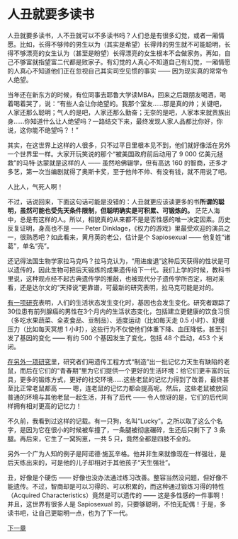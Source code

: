 # 人丑就要多读书
 
 人丑就要多读书，人不丑就可以不多读书吗？人们总是有很多幻觉，或者一厢情愿。比如，长得不够帅的男生以为（其实是希望）长得帅的男生就不可能聪明，长得不够漂亮的女生认为（甚至是盼望）长得漂亮的女生根本不会做家务。再如，自己不够富就指望富二代都是败家子。有幻觉的人真心不知道自己有幻觉，一厢情愿的人真心不知道他们正在忽视自己其实司空见惯的事实 —— 因为现实真的常常令人绝望。
 
 当年还在新东方的时候，有位同事去耶鲁大学读MBA，回来之后跟朋友喝酒，喝着喝着哭了，说：“有些人会让你绝望的。我那个室友……那是真的帅；关键吧，人家还那么聪明；气人的是吧，人家还那么勤奋；无奈的是吧，人家本来就贵族出身……你知道什么让人绝望吗？一路结交下来，最终发现人家人品都比你好，你说，这你能不绝望吗？！”
 
 其实，在这世界上这样的人很多，只不过平日里根本见不到，他们就好像活在另外一个世界里一样。大家开玩笑说的那个“被美国政府前后动用了 9 000 亿美元拯救”的马特·达蒙就是这样的人 —— 虽然哈佛辍学，但有高达 160 的智商，还多才多艺，第一次当编剧就得了奥斯卡奖，至于他帅不帅、有没有钱，就不用说了吧。
 
 人比人，气死人啊！
 
 不过，话说回来，下面这句话可能是没错的：人丑就更应该读更多的书**所谓的聪明，虽然可能也受先天条件限制，但聪明确实是可积累、可锻炼的。** 茫茫人海中，总是有这样的人。所以，相貌真的从来都不是是否性感的唯一决定因素。历史反复证明，身高也不是 —— Peter Dinklage，《权力的游戏》里最受欢迎的演员之一，很熟悉吧？如此看来，黄月英的老公，估计是个 Sapiosexual —— 他复姓“诸葛”，单名“亮”。
 
 还记得法国生物学家拉马克吗？拉马克认为，“用进废退”这种后天获得的性状是可以遗传的，因此生物可把后天锻炼的成果遗传给下一代。我们上学的时候，教科书里说，这种观点经不起古典遗传学的推敲，也被现代分子遗传学所否定，相对来看，还是达尔文的“天择说”更靠谱，可最新的研究表明，拉马克可能是对的。
 
 [有一项研究](http://reut.rs/1LSf7q0)表明，人们的生活状态发生变化时，基因也会发生变化。研究者跟踪了30位患有前列腺癌的男性在3个月内的生活状态变化，包括建立更健康的饮食习惯（多吃水果蔬菜、全麦食品、豆制品）、适度运动（比如每天走 0.5 小时）、舒缓压力（比如每天冥想 1 小时），这些行为不仅使他们体重下降、血压降低，甚至引发了基因的变化 —— 有约 500 个基因发生了变化，包括 48 个启动，453 个关闭。
 
 [在另外一项研究](http://www.technologyreview.com/node/411880/)里，研究者们用遗传工程方式“制造”出一批记忆力天生有缺陷的老鼠，而后在它们的“青春期”里为它们提供一个更好的生活环境：给它们更丰富的玩具，更多的锻炼方式，更好的社交环境……这些老鼠的记忆力得到了改善，最终甚至比正常老鼠都高 —— 嗯，连老鼠的记忆力都会提高呢。然后，这些老鼠被放回普通的环境与其他老鼠一起生活，并有了后代 —— 令人惊讶的是，它们的后代同样拥有相对更高的记忆力！
 
 不久前，我看到过这样的记载。有一只狗，名叫“Lucky”。之所以取了这么个名字，是因为它在很小的时候被车撞了，一条腿被彻底碾碎，生还后只剩下了 3 条腿。再后来，它生了一窝狗崽，一共 5 只，竟然全都是四肢不全的。
 
 另外一个广为人知的例子是阿诺德·施瓦辛格。他并非生来就像现在一样强壮，是后天练出来的，可是他的儿子却相对于其他孩子“天生强壮”。
 
 丑，好像是个硬伤 —— 好像也没办法通过练习改善。整容当然没问题，但好像不能遗传。不过，智商却是可以习得的、可以积累的，而这种通过锻炼习得的特性（Acquired Characteristics）竟然是可以遗传的 —— 这是多性感的一件事啊！并且，这世界有很多人是 Sapiosexual 的，只要够聪明，不怕无配偶！于是，多读书吧，让自己更聪明一点，也为了下一代。
 
 [下一章](https://github.com/Hao-Chalmers/reborn/blob/addLink2Next/B10.md)
 
